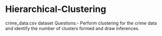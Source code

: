 # Hierarchical-Clustering
crime_data.csv dataset
Questions:-  Perform clustering for the crime data and identify the number of clusters  formed and draw inferences. 
